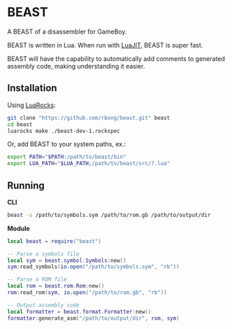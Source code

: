 # BEAST

A BEAST of a disassembler for GameBoy.

BEAST is written in Lua.
When run with [LuaJIT](https://luajit.org/), BEAST is super fast.

BEAST will have the capability to automatically add comments to generated assembly code, making understanding it easier.

## Installation

Using [LuaRocks](https://luarocks.org/):

```sh
git clone "https://github.com/rbong/beast.git" beast
cd beast
luarocks make ./beast-dev-1.rockspec
```

Or, add BEAST to your system paths, ex.:

```sh
export PATH="$PATH:/path/to/beast/bin"
export LUA_PATH="$LUA_PATH;/path/to/beast/src/?.lua"
```

## Running

**CLI**

```bash
beast -s /path/to/symbols.sym /path/to/rom.gb /path/to/output/dir
```

**Module**

```lua
local beast = require("beast")

-- Parse a symbols file
local sym = beast.symbol.Symbols:new()
sym:read_symbols(io.open("/path/to/symbols.sym", "rb"))

-- Parse a ROM file
local rom = beast.rom.Rom:new()
rom:read_rom(sym, io.open("/path/to/rom.gb", "rb"))

-- Output assembly code
local formatter = beast.format.Formatter:new()
formatter:generate_asm("/path/to/output/dir", rom, sym)
```
